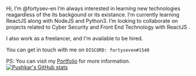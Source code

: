 Hi, I’m @fortysev-en
I’m always interested in learning new technologies reagardless of the its backgound or its existance.
I’m currently learning ReactJS along with NodeJS and Python3.
I’m looking to collaborate on projects related to Cyber Security and Front End Technology with ReactJS .

I also work as a freelancer, and I'm available to be hired.

You can get in touch with me on `DISCORD: fortyseven#1540`

PS: You can visit my [Portfolio](https://fortysev-en.github.io/) for more information.
[![Pushkar's GitHub stats](https://github-readme-stats.vercel.app/api?username=fortysev-en&show_icons=true)](https://github.com/fortysev-en/github-readme-stats)
